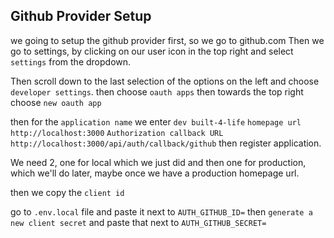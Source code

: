 ## Github Provider Setup

we going to setup the github provider first, so we go to github.com
Then we go to settings, by clicking on our user icon in the top right and select `settings` from the dropdown.

Then scroll down to the last selection of the options on the left and choose `developer settings`.
then choose `oauth apps` then towards the top right choose `new oauth app`

then for the `application name` we enter `dev built-4-life`
`homepage url` `http://localhost:3000`
`Authorization callback URL` `http://localhost:3000/api/auth/callback/github`
then register application.

We need 2, one for local which we just did and then one for production, which we'll do later, maybe once we have a production homepage url.

then we copy the `client id`

go to `.env.local` file and paste it next to `AUTH_GITHUB_ID=`
then `generate a new client secret` and paste that next to `AUTH_GITHUB_SECRET=`
